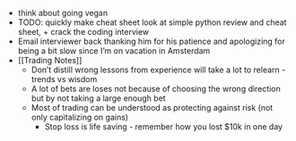 - think about going vegan
- TODO: quickly make cheat sheet look at simple python review and cheat sheet, + crack the coding interview
- Email interviewer back thanking him for his patience and apologizing for being a bit slow since I’m on vacation in Amsterdam
- [[Trading Notes]] 
    - Don’t distill wrong lessons from experience will take a lot to relearn - trends vs wisdom 
    - A lot of bets are loses not because of choosing the wrong direction but by not taking a large enough bet
    - Most of trading can be understood as protecting against risk (not only capitalizing on gains)
        - Stop loss is life saving - remember how you lost $10k in one day
